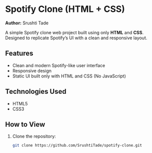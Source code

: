 # Spotify Clone (HTML + CSS)

**Author:** Srushti Tade

A simple Spotify clone web project built using only **HTML** and **CSS**.  
Designed to replicate Spotify’s UI with a clean and responsive layout.

## Features
- Clean and modern Spotify-like user interface
- Responsive design
- Static UI built only with HTML and CSS (No JavaScript)

## Technologies Used
- HTML5  
- CSS3  

## How to View
1. Clone the repository:
   ```bash
   git clone https://github.com/SrushtiTade/spotify-clone.git

